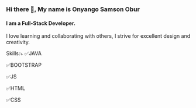 ### Hi there 👋, My name is Onyango Samson Obur
#### I am a Full-Stack Developer.
I love learning and collaborating with others, I strive for excellent design and creativity.

Skills:⤵ 
✅JAVA 

✅BOOTSTRAP

✅JS 

✅HTML 

✅CSS










